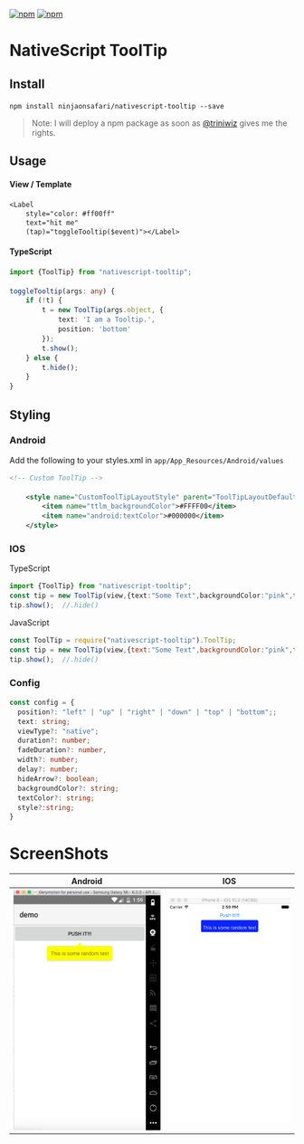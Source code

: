 [![npm](https://img.shields.io/npm/v/nativescript-tooltip.svg)](https://www.npmjs.com/package/nativescript-tooltip)
[![npm](https://img.shields.io/npm/dt/nativescript-tooltip.svg?label=npm%20downloads)](https://www.npmjs.com/package/nativescript-tooltip)

# NativeScript ToolTip

## Install
`npm install ninjaonsafari/nativescript-tooltip --save`


> Note: I will deploy a npm package as soon as [@triniwiz](https://github.com/triniwiz/nativescript-tooltip) gives me the rights.

## Usage
#### View / Template
``` 
<Label
    style="color: #ff00ff"
    text="hit me"
    (tap)="toggleTooltip($event)"></Label>

```

#### TypeScript
```ts
import {ToolTip} from "nativescript-tooltip";

toggleTooltip(args: any) {
    if (!t) {
        t = new ToolTip(args.object, {
            text: 'I am a Tooltip.',
            position: 'bottom'
        });
        t.show();
    } else {
        t.hide();
    }
}
```

## Styling

### Android

Add the following to your styles.xml in `app/App_Resources/Android/values`
```xml
<!-- Custom ToolTip -->

    <style name="CustomToolTipLayoutStyle" parent="ToolTipLayoutDefaultStyle">
        <item name="ttlm_backgroundColor">#FFFF00</item>
        <item name="android:textColor">#000000</item>
    </style>
```

### IOS
TypeScript
```ts
import {ToolTip} from "nativescript-tooltip";
const tip = new ToolTip(view,{text:"Some Text",backgroundColor:"pink",textColor:"black"});
tip.show();  //.hide()
```
JavaScript
```js
const ToolTip = require("nativescript-tooltip").ToolTip;
const tip = new ToolTip(view,{text:"Some Text",backgroundColor:"pink",textColor:"black"});
tip.show();  //.hide()
```
### Config
```ts
const config = {
  position?: "left" | "up" | "right" | "down" | "top" | "bottom";;
  text: string;
  viewType?: "native";
  duration?: number;
  fadeDuration?: number,
  width?: number;
  delay?: number;
  hideArrow?: boolean;
  backgroundColor?: string;
  textColor?: string;
  style?:string;
}
```

# ScreenShots
Android | IOS
--------- | ----------
![ss](ss/tooltip_android.png?raw=true) | ![splash](ss/tooltip_ios.png?raw=true)
